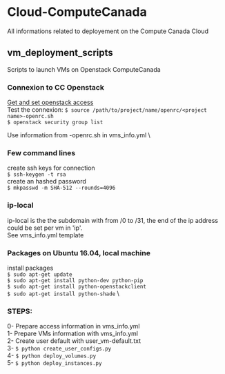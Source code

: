 # Cloud-ComputeCanada
All informations related to deployement on the Compute Canada Cloud

## vm_deployment_scripts
Scripts to launch VMs on Openstack ComputeCanada

### Connexion to CC Openstack
[Get and set openstack access](https://docs.computecanada.ca/wiki/OpenStack_Command_Line_Clients#Connecting_CLI_to_OpenStack) \
Test the connexion:
`$ source /path/to/project/name/openrc/<project name>-openrc.sh` \
`$ openstack security group list`

Use information from <project name>-openrc.sh in vms_info.yml \

### Few command lines
create ssh keys for connection \
`$ ssh-keygen -t rsa` \
create an hashed password \
`$ mkpasswd -m SHA-512 --rounds=4096`

### ip-local
ip-local is the the subdomain with from /0 to /31, the end of the ip address could be set per vm in 'ip'. \
See vms_info.yml template

### Packages on Ubuntu 16.04, local machine
install packages \
`$ sudo apt-get update` \
`$ sudo apt-get install python-dev python-pip` \
`$ sudo apt-get install python-openstackclient` \
`$ sudo apt-get install python-shade` \

### STEPS:
0- Prepare access information in vms_info.yml \
1- Prepare VMs information with vms_info.yml \
2- Create user default with user_vm-default.txt \
3- `$ python create_user_configs.py` \
4- `$ python deploy_volumes.py` \
5- `$ python deploy_instances.py`
